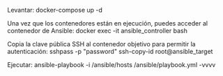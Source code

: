 Levantar:
    docker-compose up -d

Una vez que los contenedores están en ejecución, puedes acceder al contenedor de Ansible:
    docker exec -it ansible_controller bash

Copia la clave pública SSH al contenedor objetivo para permitir la autenticación:
    sshpass -p "password" ssh-copy-id root@ansible_target

Ejecutar:
ansible-playbook -i /ansible/hosts /ansible/playbook.yml -vvvv